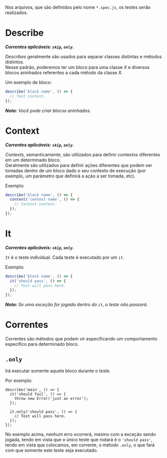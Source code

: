 Nos arquivos, que são definidos pelo nome `*.spec.js`, os testes serão realizados.  

# Describe

_**Correntes aplicáveis: `skip`, `only`.**_

_Describes_ geralmente são usados para separar classes distintas e métodos distintos.  
Nesse padrão, poderemos ter um bloco para uma classe _X_ e diversos blocos aninhados referentes a cada método da classe _X_.

Um exemplo de bloco:

```javascript
describe('block name', () => {
  // Test content.
});
```
_**Nota:** Você pode criar blocos aninhados._

# Context

_**Correntes aplicáveis: `skip`, `only`.**_

_Contexts_, semanticamente, são utilizados para definir contextos diferentes em um determinado bloco.  
Geralmente são utilizados para definir ações diferentes que podem ser tomadas dentro de um bloco dado o seu contexto de execução (por exemplo, um parâmetro que definirá a ação a ser tomada, etc).

Exemplo:
```javascript
describe('block name', () => {
  context('context name', () => {
    // Context content.
  });
});
```

# It

_**Correntes aplicáveis: `skip`, `only`.**_

`It` é o teste individual. Cada teste é executado por um `it`.

Exemplo:
```javascript
describe('block name', () => {
  it('should pass', () => {
    // Test will pass here.
  });
});
```

___Nota:__ Se uma exceção for jogada dentro do `it`, o teste não passará._

# Correntes

Correntes são métodos que podem vir especificando um comportamento específico para determinado bloco.

## `.only`

Irá executar somente aquele bloco durante o teste.

Por exemplo:
```javascript{6}
describe('main', () => {
  it('should fail', () => {
    throw new Error('just an error');
  });
  
  it.only('should pass', () => {
    // Test will pass here.
  });
});
```

No exemplo acima, nenhum erro ocorrerá, mesmo com a exceção sendo jogada, tendo em vista que o único teste que rodará é o _`'should pass'`_, tendo em vista que colocamos, em corrente, o método `.only`, o que fará com que somente este teste seja executado.
